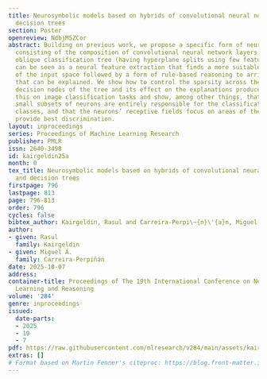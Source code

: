 ```yaml
---
title: Neurosymbolic models based on hybrids of convolutional neural networks and
  decision trees
section: Poster
openreview: NdbjM5ZCor
abstract: Building on previous work, we propose a specific form of neurosymbolic model
  consisting of the composition of convolutional neural network layers with a sparse
  oblique classification tree (having hyperplane splits using few features). This
  can be seen as a neural feature extraction that finds a more suitable representation
  of the input space followed by a form of rule-based reasoning to arrive at a decision
  that can be explained. We show how to control the sparsity across the different
  decision nodes of the tree and its effect on the explanations produced. We demonstrate
  this on image classification tasks and show, among other things, that relatively
  small subsets of neurons are entirely responsible for the classification into specific
  classes, and that the neurons’ receptive fields focus on areas of the image that
  provide best discrimination.
layout: inproceedings
series: Proceedings of Machine Learning Research
publisher: PMLR
issn: 2640-3498
id: kairgeldin25a
month: 0
tex_title: Neurosymbolic models based on hybrids of convolutional neural networks
  and decision trees
firstpage: 796
lastpage: 813
page: 796-813
order: 796
cycles: false
bibtex_author: Kairgeldin, Rasul and Carreira-Perpi\~{n}\'{a}n, Miguel \'{A}.
author:
- given: Rasul
  family: Kairgeldin
- given: Miguel Á.
  family: Carreira-Perpiñán
date: 2025-10-07
address:
container-title: Proceedings of The 19th International Conference on Neurosymbolic
  Learning and Reasoning
volume: '284'
genre: inproceedings
issued:
  date-parts:
  - 2025
  - 10
  - 7
pdf: https://raw.githubusercontent.com/mlresearch/v284/main/assets/kairgeldin25a/kairgeldin25a.pdf
extras: []
# Format based on Martin Fenner's citeproc: https://blog.front-matter.io/posts/citeproc-yaml-for-bibliographies/
---
```

